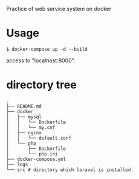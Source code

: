 Practice of web service system on docker

# Usage
```
$ docker-compose up -d --build
```
access to "localhost:8000".

# directory tree
```
.
├── README.md
├── docker
│   ├── mysql
│   │   └── Dockerfile
│   │   └── my.cnf
│   ├── nginx
│   │   └── default.conf
│   └── php
│       ├── Dockerfile
│       └── php.ini
├── docker-compose.yml
├── logs
└── src # directory which laravel is installed.
```

